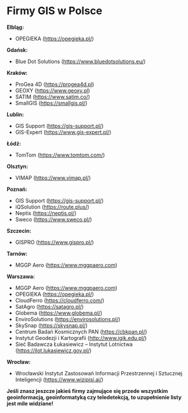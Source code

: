 # Firmy GIS w Polsce

**Elbląg:**
- OPEGIEKA (https://opegieka.pl/)

**Gdańsk:**
- Blue Dot Solutions (https://www.bluedotsolutions.eu/)

**Kraków:**
- ProGea 4D (https://progea4d.pl)
- GEOXY (https://www.geoxy.pl)
- SATIM (https://www.satim.co/)
- SmallGIS (https://smallgis.pl/)

**Lublin:**
- GIS Support (https://gis-support.pl/)
- GIS-Expert (https://www.gis-expert.pl/)

**Łódź:**
- TomTom (https://www.tomtom.com/)

**Olsztyn:**
- VIMAP (https://www.vimap.pl/)

**Poznań:**
- GIS Support (https://gis-support.pl/)
- iQSolution (https://route.plus/)
- Neptis (https://neptis.pl/)
- Sweco (https://www.sweco.pl/)

**Szczecin:**
- GISPRO (https://www.gispro.pl/)

**Tarnów:**
- MGGP Aero (https://www.mggpaero.com)

**Warszawa:**
- MGGP Aero (https://www.mggpaero.com)
- OPEGIEKA (https://opegieka.pl/)
- CloudFerro (https://cloudferro.com/)
- SatAgro (https://satagro.pl/)
- Globema (https://www.globema.pl/)
- EnviroSolutions (https://envirosolutions.pl/)
- SkySnap (https://skysnap.pl/)
- Centrum Badań Kosmicznych PAN (https://cbkpan.pl/)
- Instytut Geodezji i Kartografii (http://www.igik.edu.pl/)
- Sieć Badawcza Łukasiewicz – Instytut Lotnictwa (https://ilot.lukasiewicz.gov.pl/)

**Wrocław:**
- Wrocławski Instytut Zastosowań Informacji Przestrzennej i Sztucznej Inteligencji (https://www.wizipisi.ai/)

**Jeśli znasz jeszcze jakieś firmy zajmujące się przede wszystkim geoinformacją, geoinformatyką
czy teledetekcją, to uzupełnienie listy jest mile widziane!**
